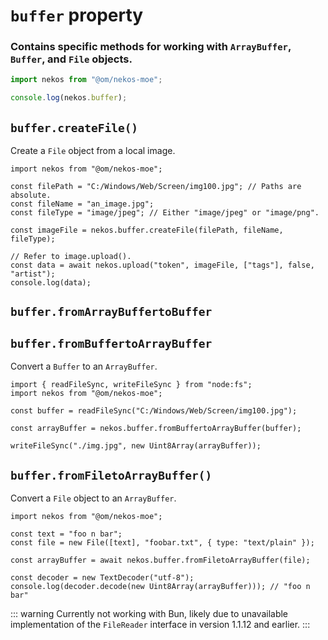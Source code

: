 # `buffer` property

### Contains specific methods for working with `ArrayBuffer`, `Buffer`, and `File` objects.

```js
import nekos from "@om/nekos-moe";

console.log(nekos.buffer);
```

## `buffer.createFile()`

Create a `File` object from a local image.

```js{7}
import nekos from "@om/nekos-moe";

const filePath = "C:/Windows/Web/Screen/img100.jpg"; // Paths are absolute.
const fileName = "an_image.jpg";
const fileType = "image/jpeg"; // Either "image/jpeg" or "image/png".

const imageFile = nekos.buffer.createFile(filePath, fileName, fileType);

// Refer to image.upload().
const data = await nekos.upload("token", imageFile, ["tags"], false, "artist");
console.log(data);
```
## `buffer.fromArrayBuffertoBuffer`

## `buffer.fromBuffertoArrayBuffer`

Convert a `Buffer` to an `ArrayBuffer`.

```js{6}
import { readFileSync, writeFileSync } from "node:fs";
import nekos from "@om/nekos-moe";

const buffer = readFileSync("C:/Windows/Web/Screen/img100.jpg");

const arrayBuffer = nekos.buffer.fromBuffertoArrayBuffer(buffer);

writeFileSync("./img.jpg", new Uint8Array(arrayBuffer));
```

## `buffer.fromFiletoArrayBuffer()`

Convert a `File` object to an `ArrayBuffer`.

```js{6}
import nekos from "@om/nekos-moe";

const text = "foo n bar";
const file = new File([text], "foobar.txt", { type: "text/plain" });

const arrayBuffer = await nekos.buffer.fromFiletoArrayBuffer(file);

const decoder = new TextDecoder("utf-8");
console.log(decoder.decode(new Uint8Array(arrayBuffer))); // "foo n bar"
```

::: warning
Currently not working with Bun, likely due to unavailable implementation of the `FileReader` interface in version 1.1.12 and earlier.
:::
